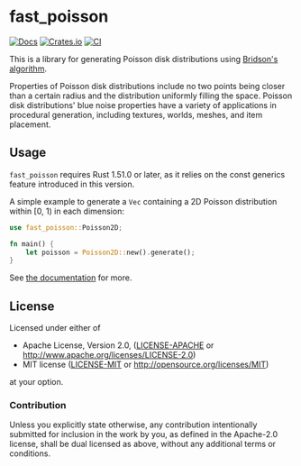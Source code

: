 # fast_poisson

[![Docs](https://docs.rs/fast_poisson/badge.svg)](https://docs.rs/fast_poisson/)
[![Crates.io](https://img.shields.io/crates/v/fast_poisson.svg)](https://crates.io/crates/fast_poisson)
[![CI](https://github.com/Kromey/fast_poisson/actions/workflows/rust.yml/badge.svg)](https://github.com/Kromey/fast_poisson/actions/workflows/rust.yml)

This is a library for generating Poisson disk distributions using [Bridson's algorithm][Bridson].

Properties of Poisson disk distributions include no two points being closer than a certain radius
and the distribution uniformly filling the space. Poisson disk distributions' blue noise properties
have a variety of applications in procedural generation, including textures, worlds, meshes, and
item placement.

## Usage

`fast_poisson` requires Rust 1.51.0 or later, as it relies on the const generics feature introduced
in this version.

A simple example to generate a `Vec` containing a 2D Poisson distribution within [0, 1) in each
dimension:

```rust
use fast_poisson::Poisson2D;

fn main() {
    let poisson = Poisson2D::new().generate();
}
```

See [the documentation](https://docs.rs/fast_poisson/) for more.

## License

Licensed under either of

 * Apache License, Version 2.0, ([LICENSE-APACHE](LICENSE-APACHE) or
   http://www.apache.org/licenses/LICENSE-2.0)
 * MIT license ([LICENSE-MIT](LICENSE-MIT) or http://opensource.org/licenses/MIT)

at your option.

### Contribution

Unless you explicitly state otherwise, any contribution intentionally submitted
for inclusion in the work by you, as defined in the Apache-2.0 license, shall be dual licensed as
above, without any additional terms or conditions.

[Bridson]: https://www.cct.lsu.edu/~fharhad/ganbatte/siggraph2007/CD2/content/sketches/0250.pdf
